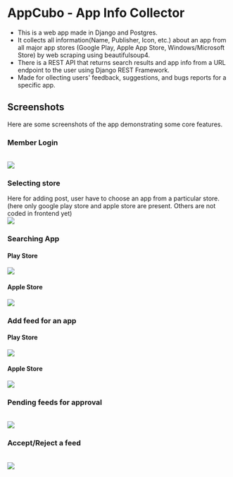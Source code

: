 # AppCubo - App Info Collector
- This is a web app made in Django and Postgres.<br>
- It collects all information(Name, Publisher, Icon, etc.) about an app from all major app stores (Google Play, Apple App Store, Windows/Microsoft Store) by web scraping using beautifulsoup4.<br>
- There is a REST API that returns search results and app info from a URL endpoint to the user using Django REST Framework.<br>
- Made for ollecting users' feedback, suggestions, and bugs reports for a specific app.<br>

## Screenshots
Here are some screenshots of the app demonstrating some core features.

<h3>Member Login</h3><br>
<img src="https://i.imgur.com/Bflx1P8.png">
<br>

<h3>Selecting store</h3>
Here for adding post, user have to choose an app from a particular store. (here only google play store and apple store are present. Others are not coded in frontend yet)<br>
<img src="https://i.imgur.com/wai5WMG.png">
<br>

<h3>Searching App</h3>
<h4>Play Store</h4>
<img src="https://i.imgur.com/5scXcmC.png">
<br>
<h4>Apple Store</h4>
<img src="https://i.imgur.com/OmVvYV5.png">
<br>


<h3>Add feed for an app</h3>
<h4>Play Store</h4>
<img src="https://i.imgur.com/Z48qmRS.png">
<br>
<h4>Apple Store</h4>
<img src="https://i.imgur.com/wsdSLUh.png">
<br>

<h3>Pending feeds for approval</h3><br>
<img src="https://i.imgur.com/ud4Im62.png">
<br>

<h3>Accept/Reject a feed</h3><br>
<img src="https://i.imgur.com/Twr7xw1.png">
<br>
